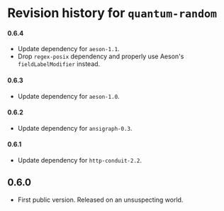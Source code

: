 # Revision history for `quantum-random`

#### 0.6.4

* Update dependency for `aeson-1.1`.
* Drop `regex-posix` dependency and properly use Aeson's `fieldLabelModifier` instead.

#### 0.6.3

* Update dependency for `aeson-1.0`.

#### 0.6.2

* Update dependency for `ansigraph-0.3`.

#### 0.6.1

* Update dependency for `http-conduit-2.2`.

## 0.6.0

* First public version. Released on an unsuspecting world.
